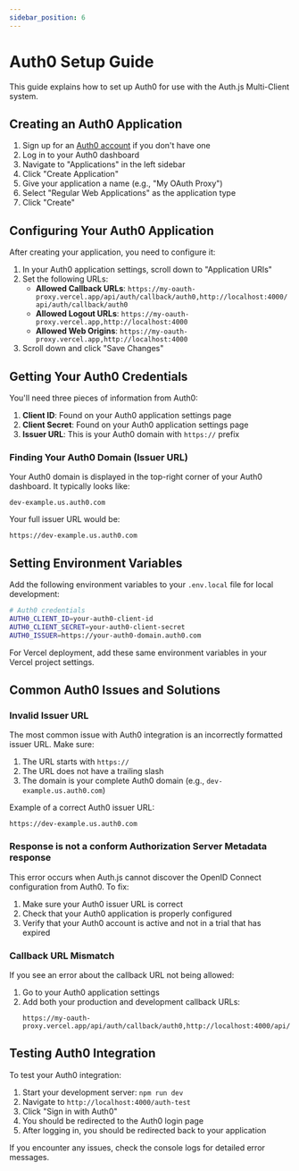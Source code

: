 ```yaml
---
sidebar_position: 6
---
```


# Auth0 Setup Guide

This guide explains how to set up Auth0 for use with the Auth.js Multi-Client system.

## Creating an Auth0 Application

1. Sign up for an [Auth0 account](https://auth0.com/signup) if you don't have one
2. Log in to your Auth0 dashboard
3. Navigate to "Applications" in the left sidebar
4. Click "Create Application"
5. Give your application a name (e.g., "My OAuth Proxy")
6. Select "Regular Web Applications" as the application type
7. Click "Create"

## Configuring Your Auth0 Application

After creating your application, you need to configure it:

1. In your Auth0 application settings, scroll down to "Application URIs"
2. Set the following URLs:
   - **Allowed Callback URLs**: `https://my-oauth-proxy.vercel.app/api/auth/callback/auth0,http://localhost:4000/api/auth/callback/auth0`
   - **Allowed Logout URLs**: `https://my-oauth-proxy.vercel.app,http://localhost:4000`
   - **Allowed Web Origins**: `https://my-oauth-proxy.vercel.app,http://localhost:4000`
3. Scroll down and click "Save Changes"

## Getting Your Auth0 Credentials

You'll need three pieces of information from Auth0:

1. **Client ID**: Found on your Auth0 application settings page
2. **Client Secret**: Found on your Auth0 application settings page
3. **Issuer URL**: This is your Auth0 domain with `https://` prefix

### Finding Your Auth0 Domain (Issuer URL)

Your Auth0 domain is displayed in the top-right corner of your Auth0 dashboard. It typically looks like:

```
dev-example.us.auth0.com
```

Your full issuer URL would be:

```
https://dev-example.us.auth0.com
```

## Setting Environment Variables

Add the following environment variables to your `.env.local` file for local development:

```bash
# Auth0 credentials
AUTH0_CLIENT_ID=your-auth0-client-id
AUTH0_CLIENT_SECRET=your-auth0-client-secret
AUTH0_ISSUER=https://your-auth0-domain.auth0.com
```

For Vercel deployment, add these same environment variables in your Vercel project settings.

## Common Auth0 Issues and Solutions

### Invalid Issuer URL

The most common issue with Auth0 integration is an incorrectly formatted issuer URL. Make sure:

1. The URL starts with `https://`
2. The URL does not have a trailing slash
3. The domain is your complete Auth0 domain (e.g., `dev-example.us.auth0.com`)

Example of a correct Auth0 issuer URL:
```
https://dev-example.us.auth0.com
```

### Response is not a conform Authorization Server Metadata response

This error occurs when Auth.js cannot discover the OpenID Connect configuration from Auth0. To fix:

1. Make sure your Auth0 issuer URL is correct
2. Check that your Auth0 application is properly configured
3. Verify that your Auth0 account is active and not in a trial that has expired

### Callback URL Mismatch

If you see an error about the callback URL not being allowed:

1. Go to your Auth0 application settings
2. Add both your production and development callback URLs:
   ```
   https://my-oauth-proxy.vercel.app/api/auth/callback/auth0,http://localhost:4000/api/auth/callback/auth0
   ```

## Testing Auth0 Integration

To test your Auth0 integration:

1. Start your development server: `npm run dev`
2. Navigate to `http://localhost:4000/auth-test`
3. Click "Sign in with Auth0"
4. You should be redirected to the Auth0 login page
5. After logging in, you should be redirected back to your application

If you encounter any issues, check the console logs for detailed error messages.
